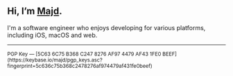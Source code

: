 ## Hi, I’m [Majd](https://alfhaily.me/).

I'm a software engineer who enjoys developing for various platforms, including iOS, macOS and web.

---

<sup>
PGP Key — [5C63 6C75 B368 C247 8276 AF97 4479 AF43 1FE0 BEEF](https://keybase.io/majd/pgp_keys.asc?fingerprint=5c636c75b368c2478276af974479af431fe0beef)
</sup>
